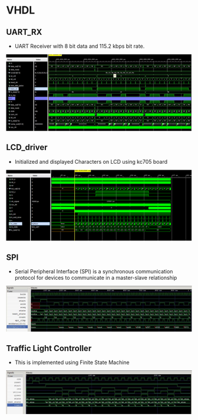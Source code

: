 # VHDL

## UART_RX
- UART Receiver with 8 bit data and 115.2 kbps bit rate.

![seq_det](https://github.com/SaiEshwarReddyYellu/VHDL_projects/blob/main/UART_RX/uart_rx_wav.JPG)

## LCD_driver
- Initialized and displayed Characters on LCD using kc705 board

![seq_det](https://github.com/SaiEshwarReddyYellu/VHDL_projects/blob/main/LCD_driver/lcd_driver_waveform.PNG)

## SPI
- Serial Peripheral Interface (SPI) is a synchronous communication protocol for devices to communicate in a master-slave relationship

![seq_det](https://github.com/SaiEshwarReddyYellu/VHDL_projects/blob/main/SPI_Protocol/simulated_waveform.JPG)

## Traffic Light Controller
- This is implemented using Finite State Machine

![seq_det](https://github.com/SaiEshwarReddyYellu/VHDL_projects/blob/main/Traffic_light_controller/simulated_waveform.JPG)
